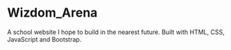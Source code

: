 # Wizdom_Arena

A school website I hope to build in the nearest future.
Built with HTML, CSS, JavaScript and Bootstrap.
